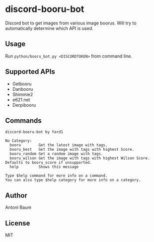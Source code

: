# discord-booru-bot

Discord bot to get images from various image boorus. Will try to automatically determine which API is used.

## Usage

Run `python/booru_bot.py <DISCORDTOKEN>` from command line.

## Supported APIs

* Gelbooru
* Danbooru
* Shimmie2
* e621.net
* Derpibooru

## Commands
```
discord-booru-bot by Yard1

​No Category:
  booru        Get the latest image with tags.
  booru_best   Get the image with tags with highest Score.
  booru_random Get a random image with tags.
  booru_wilson Get the image with tags with highest Wilson Score. Defaults to booru_score if unsupported.
  help         Shows this message

Type $help command for more info on a command.
You can also type $help category for more info on a category.
```

## Author

Antoni Baum

## License

MIT
